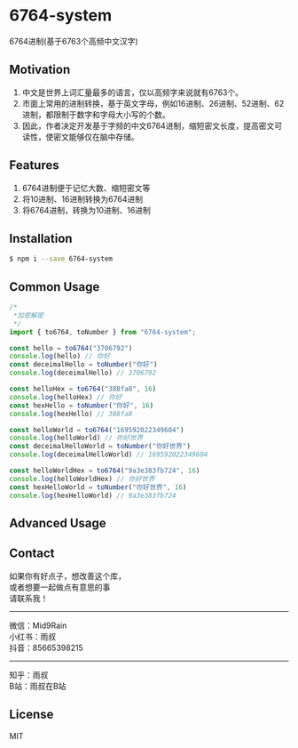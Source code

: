 # 6764-system
6764进制(基于6763个高频中文汉字)

## Motivation
1. 中文是世界上词汇量最多的语言，仅以高频字来说就有6763个。
2. 市面上常用的进制转换，基于英文字母，例如16进制、26进制、52进制、62进制，都限制于数字和字母大小写的个数。
3. 因此，作者决定开发基于字频的中文6764进制，缩短密文长度，提高密文可读性，使密文能够仅在脑中存储。

## Features

1. 6764进制便于记忆大数、缩短密文等
2. 将10进制、16进制转换为6764进制
3. 将6764进制，转换为10进制、16进制

## Installation
```sh
$ npm i --save 6764-system
```

## Common Usage
```js
/*
 *加密解密
 */
import { to6764, toNumber } from "6764-system";

const hello = to6764("3706792")
console.log(hello) // 你好
const deceimalHello = toNumber("你好")
console.log(deceimalHello) // 3706792

const helloHex = to6764("388fa8", 16)
console.log(helloHex) // 你好
const hexHello = toNumber("你好", 16)
console.log(hexHello) // 388fa8

const helloWorld = to6764("169592022349604")
console.log(helloWorld) // 你好世界
const deceimalHelloWorld = toNumber("你好世界")
console.log(deceimalHelloWorld) // 169592022349604

const helloWorldHex = to6764("9a3e383fb724", 16)
console.log(helloWorldHex) // 你好世界
const hexHelloWorld = toNumber("你好世界", 16)
console.log(hexHelloWorld) // 9a3e383fb724

```


## Advanced Usage

## Contact
如果你有好点子，想改善这个库，  
或者想要一起做点有意思的事  
请联系我！
- - -
微信：Mid9Rain  
小红书：雨叔  
抖音：85665398215
- - -
知乎：雨叔  
B站：雨叔在B站  

## License
MIT

